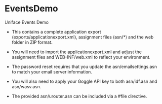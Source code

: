 # EventsDemo
Uniface Events Demo 

- This contains a complete application export (exports/applicationexport.xml), assignment files (asn/*) and the web folder in ZIP format.
- You will need to import the applicationexport.xml and adjust the assignment files and WEB-INF/web.xml to reflect your environment.

- The password reset requires that you update the asn/emailsettings.asn to match your email server information. 
- You will also need to apply your Goggle API key to both asn/idf.asn and asn/wasv.asn.

- The provided asn/urouter.asn can be included via a #file directive.
